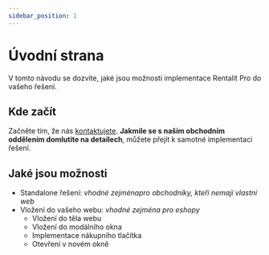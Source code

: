 ```yaml
---
sidebar_position: 1
---
```


# Úvodní strana

V tomto návodu se dozvíte, jaké jsou možnosti implementace Rentalit Pro do vašeho řešení.

## Kde začít

Začněte tím, že nás [kontaktujete](https://rentalitpro.cz/#kontakt). **Jakmile se s naším obchodním oddělením domlutíte na detailech**, můžete přejít k samotné implementaci řešení.

## Jaké jsou možnosti

- Standalone řešení: _vhodné zejménapro obchodníky, kteří nemají vlastní web_
- Vložení do vašeho webu: _vhodné zejména pro eshopy_
  - Vložení do těla webu
  - Vložení do modálního okna
  - Implementace nákupního tlačítka
  - Otevření v novém okně
